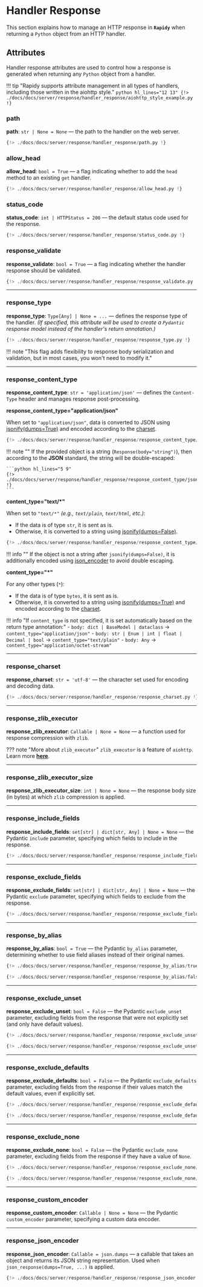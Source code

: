 # Handler Response
This section explains how to manage an HTTP response in **`Rapidy`** when returning a `Python` object from an HTTP handler.

## Attributes
Handler response attributes are used to control how a response is generated when returning any `Python` object from a handler.

!!! tip "Rapidy supports attribute management in all types of handlers, including those written in the aiohttp style."
    ```python hl_lines="12 13"
    {!> ./docs/docs/server/response/handler_response/aiohttp_style_example.py !}
    ```

### path

**path**: `str | None = None` — the path to the handler on the web server.

```python hl_lines="4"
{!> ./docs/docs/server/response/handler_response/path.py !}
```

### allow_head

**allow_head**: `bool = True` — a flag indicating whether to add the `head` method to an existing `get` handler.

```python hl_lines="5"
{!> ./docs/docs/server/response/handler_response/allow_head.py !}
```

### status_code

**status_code**: `int | HTTPStatus = 200` — the default status code used for the response.

```python hl_lines="6 13"
{!> ./docs/docs/server/response/handler_response/status_code.py !}
```

### response_validate

**response_validate**: `bool = True` — a flag indicating whether the handler response should be validated.

```python hl_lines="5"
{!> ./docs/docs/server/response/handler_response/response_validate.py !}
```

---

### response_type

**response_type**: `Type[Any] | None = ...` — defines the response type of the handler.
*(If specified, this attribute will be used to create a `Pydantic` response model instead of the handler's return annotation.)*

```python hl_lines="6"
{!> ./docs/docs/server/response/handler_response/response_type.py !}
```

!!! note "This flag adds flexibility to response body serialization and validation, but in most cases, you won't need to modify it."

---

### response_content_type

**response_content_type**: `str = 'application/json'` — defines the `Content-Type` header and manages response post-processing.

**response_content_type="application/json"**

When set to `"application/json"`, data is converted to JSON using [jsonify(dumps=True)](../../../encoders) and encoded according to
the [charset](#charset).

```python hl_lines="5 9"
{!> ./docs/docs/server/response/handler_response/response_content_type/json_dict.py !}
```

!!! note ""
    If the provided object is a string (`Response(body="string")`), then according to the **JSON** standard, the string will be double-escaped:

    ```python hl_lines="5 9"
    {!> ./docs/docs/server/response/handler_response/response_content_type/json_str.py !}
    ```

**content_type="text/*"**

When set to `"text/*"` *(e.g., `text/plain`, `text/html`, etc.)*:

- If the data is of type `str`, it is sent as is.
- Otherwise, it is converted to a string using [jsonify(dumps=False)](../../../encoders).

```python hl_lines="5 9"
{!> ./docs/docs/server/response/handler_response/response_content_type/text.py !}
```

!!! info ""
    If the object is not a string after `jsonify(dumps=False)`, it is additionally encoded using [json_encoder](#json_encoder)
    to avoid double escaping.

**content_type="*"**

For any other types (`*`):

- If the data is of type `bytes`, it is sent as is.
- Otherwise, it is converted to a string using [jsonify(dumps=True)](../../../encoders) and encoded according to the [charset](#charset).

!!! info "If `content_type` is not specified, it is set automatically based on the return type annotation:"
    - `body: dict | BaseModel | dataclass` → `content_type="application/json"`
    - `body: str | Enum | int | float | Decimal | bool` → `content_type="text/plain"`
    - `body: Any` → `content_type="application/octet-stream"`

---

### response_charset

**response_charset**: `str = 'utf-8'` — the character set used for encoding and decoding data.

```python hl_lines="5"
{!> ./docs/docs/server/response/handler_response/response_charset.py !}
```

---

### response_zlib_executor

**response_zlib_executor**: `Callable | None = None` — a function used for response compression with `zlib`.

??? note "More about `zlib_executor`"
    `zlib_executor` is a feature of `aiohttp`.
    Learn more **<a href="https://docs.aiohttp.org/en/stable/web_reference.html" target="_blank">here</a>**.

---

### response_zlib_executor_size

**response_zlib_executor_size**: `int | None = None` — the response body size (in bytes) at which `zlib` compression is applied.

---

### response_include_fields

**response_include_fields**: `set[str] | dict[str, Any] | None = None` — the Pydantic `include` parameter, specifying which fields to include in the response.

```python hl_lines="10"
{!> ./docs/docs/server/response/handler_response/response_include_fields.py !}
```

---

### response_exclude_fields

**response_exclude_fields**: `set[str] | dict[str, Any] | None = None` — the Pydantic `exclude` parameter, specifying which fields to exclude from the response.

```python hl_lines="10"
{!> ./docs/docs/server/response/handler_response/response_exclude_fields.py !}
```

---

### response_by_alias

**response_by_alias**: `bool = True` — the Pydantic `by_alias` parameter, determining whether to use field aliases instead of their original names.

```python hl_lines="9"
{!> ./docs/docs/server/response/handler_response/response_by_alias/true.py !}
```
```python hl_lines="4"
{!> ./docs/docs/server/response/handler_response/response_by_alias/false.py !}
```

---

### response_exclude_unset

**response_exclude_unset**: `bool = False` — the Pydantic `exclude_unset` parameter, excluding fields from the response that were not explicitly set
(and only have default values).

```python hl_lines="10"
{!> ./docs/docs/server/response/handler_response/response_exclude_unset/false.py !}
```
```python hl_lines="4"
{!> ./docs/docs/server/response/handler_response/response_exclude_unset/true.py !}
```

---

### response_exclude_defaults

**response_exclude_defaults**: `bool = False` — the Pydantic `exclude_defaults` parameter, excluding fields from the response if their values
match the default values, even if explicitly set.

```python hl_lines="9"
{!> ./docs/docs/server/response/handler_response/response_exclude_defaults/false.py !}
```
```python hl_lines="4"
{!> ./docs/docs/server/response/handler_response/response_exclude_defaults/true.py !}
```

---

### response_exclude_none

**response_exclude_none**: `bool = False` — the Pydantic `exclude_none` parameter, excluding fields from the response if they have a value of `None`.

```python hl_lines="10"
{!> ./docs/docs/server/response/handler_response/response_exclude_none/false.py !}
```
```python hl_lines="4"
{!> ./docs/docs/server/response/handler_response/response_exclude_none/true.py !}
```

---

### response_custom_encoder

**response_custom_encoder**: `Callable | None = None` — the Pydantic `custom_encoder` parameter, specifying a custom data encoder.

---

### response_json_encoder

**response_json_encoder**: `Callable = json.dumps` — a callable that takes an object and returns its JSON string representation.
Used when `json_response(dumps=True, ...)` is applied.

```python hl_lines="9"
{!> ./docs/docs/server/response/handler_response/response_json_encoder.py !}
```
